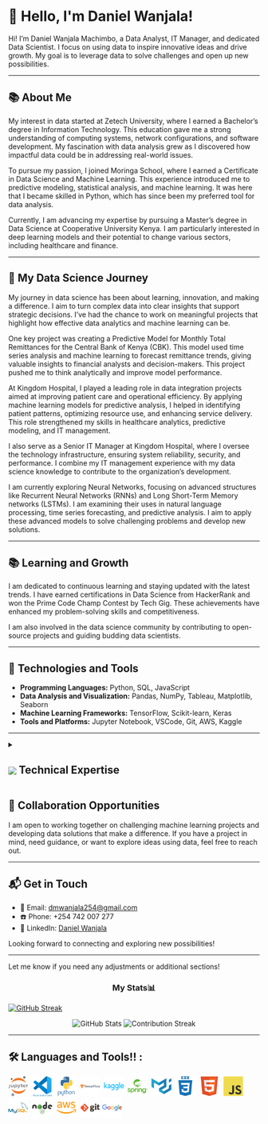 # 🚀 Hello, I'm Daniel Wanjala!

Hi! I’m Daniel Wanjala Machimbo, a Data Analyst, IT Manager, and dedicated Data Scientist. I focus on using data to inspire innovative ideas and drive growth. My goal is to leverage data to solve challenges and open up new possibilities.

---

## 📚 About Me

My interest in data started at Zetech University, where I earned a Bachelor’s degree in Information Technology. This education gave me a strong understanding of computing systems, network configurations, and software development. My fascination with data analysis grew as I discovered how impactful data could be in addressing real-world issues.

To pursue my passion, I joined Moringa School, where I earned a Certificate in Data Science and Machine Learning. This experience introduced me to predictive modeling, statistical analysis, and machine learning. It was here that I became skilled in Python, which has since been my preferred tool for data analysis.

Currently, I am advancing my expertise by pursuing a Master’s degree in Data Science at Cooperative University Kenya. I am particularly interested in deep learning models and their potential to change various sectors, including healthcare and finance.

---

## 🌟 My Data Science Journey

My journey in data science has been about learning, innovation, and making a difference. I aim to turn complex data into clear insights that support strategic decisions. I’ve had the chance to work on meaningful projects that highlight how effective data analytics and machine learning can be.

One key project was creating a Predictive Model for Monthly Total Remittances for the Central Bank of Kenya (CBK). This model used time series analysis and machine learning to forecast remittance trends, giving valuable insights to financial analysts and decision-makers. This project pushed me to think analytically and improve model performance.

At Kingdom Hospital, I played a leading role in data integration projects aimed at improving patient care and operational efficiency. By applying machine learning models for predictive analysis, I helped in identifying patient patterns, optimizing resource use, and enhancing service delivery. This role strengthened my skills in healthcare analytics, predictive modeling, and IT management.

I also serve as a Senior IT Manager at Kingdom Hospital, where I oversee the technology infrastructure, ensuring system reliability, security, and performance. I combine my IT management experience with my data science knowledge to contribute to the organization’s development.

I am currently exploring Neural Networks, focusing on advanced structures like Recurrent Neural Networks (RNNs) and Long Short-Term Memory networks (LSTMs). I am examining their uses in natural language processing, time series forecasting, and predictive analysis. I aim to apply these advanced models to solve challenging problems and develop new solutions.

---

## 📚 Learning and Growth

I am dedicated to continuous learning and staying updated with the latest trends. I have earned certifications in Data Science from HackerRank and won the Prime Code Champ Contest by Tech Gig. These achievements have enhanced my problem-solving skills and competitiveness.

I am also involved in the data science community by contributing to open-source projects and guiding budding data scientists.

---

## 🔧 Technologies and Tools

- **Programming Languages:** Python, SQL, JavaScript  
- **Data Analysis and Visualization:** Pandas, NumPy, Tableau, Matplotlib, Seaborn  
- **Machine Learning Frameworks:** TensorFlow, Scikit-learn, Keras  
- **Tools and Platforms:** Jupyter Notebook, VSCode, Git, AWS, Kaggle  

---

<!-- Technical Showcase -->
<details>
  <summary>
    <h2>
      <img src="https://cdn.jsdelivr.net/gh/devicons/devicon/icons/code/code-original.svg" width="25" style="vertical-align: middle"/>
      Technical Expertise
    </h2>
  </summary>
  
  <div style="padding: 15px; background: #f5f5f5; border-radius: 10px">
    <div style="display: grid; grid-template-columns: repeat(auto-fit, minmax(250px, 1fr)); gap: 20px">
    
      <!-- Tools Grid -->
      <div class="tool-card">
        <img src="https://cdn.jsdelivr.net/gh/devicons/devicon/icons/python/python-original-wordmark.svg" width="40"/>
        <h4>Python</h4>
        <p>Advanced proficiency in data manipulation (Pandas), ML (Scikit-learn), and deep learning (TensorFlow)</p>
      </div>
      
      <div class="tool-card">
        <img src="https://cdn.jsdelivr.net/gh/devicons/devicon/icons/tableau/tableau-original.svg" width="40"/>
        <h4>Tableau</h4>
        <p>Dashboard development with real-time data visualization for executive reporting</p>
      </div>
      
      <div class="tool-card">
        <img src="https://cdn.jsdelivr.net/gh/devicons/devicon/icons/aws/aws-original-wordmark.svg" width="40"/>
        <h4>AWS</h4>
        <p>Cloud infrastructure management for scalable ML pipelines</p>
      </div>
      
      <div class="tool-card">
        <img src="https://cdn.jsdelivr.net/gh/devicons/devicon/icons/tensorflow/tensorflow-original-wordmark.svg" width="40"/>
        <h4>TensorFlow</h4>
        <p>Developed NLP models achieving 92% accuracy in sentiment analysis</p>
      </div>
      
    </div>
    
  </div>
</details>

## 🤝 Collaboration Opportunities

I am open to working together on challenging machine learning projects and developing data solutions that make a difference. If you have a project in mind, need guidance, or want to explore ideas using data, feel free to reach out.

---

## 📬 Get in Touch

- 📧 Email: dmwanjala254@gmail.com  
- ☎️ Phone: +254 742 007 277  
- 💼 LinkedIn: [Daniel Wanjala](https://www.linkedin.com/in/daniel-wanjala-912b8b17b)  

Looking forward to connecting and exploring new possibilities!

---

Let me know if you need any adjustments or additional sections!



<h3 align="center">My Stats📊</h3>

[![GitHub Streak](https://streak-stats.demolab.com/?user=MadScie254)](https://git.io/streak-stats)

<div align="center" class="stats-container">
  <img src="https://github-readme-stats.vercel.app/api?username=MadScie254&show_icons=true&theme=radical" alt="GitHub Stats"/>
  <img src="https://streak-stats.demolab.com/?user=MadScie254&theme=dark" alt="Contribution Streak"/>
</div>

---

## :hammer_and_wrench: Languages and Tools!! :

<div>
  <img src="https://github.com/devicons/devicon/blob/master/icons/jupyter/jupyter-original-wordmark.svg" title="Jupyter"  alt="Jupyter" width="40" height="40"/>&nbsp;
  <img src="https://github.com/devicons/devicon/blob/master/icons/vscode/vscode-original-wordmark.svg" title="Vscode"  alt="Vscode" width="40" height="40"/>&nbsp;
  <img src="https://github.com/devicons/devicon/blob/master/icons/python/python-original-wordmark.svg" title="Python"  alt="Python" width="40" height="40"/>&nbsp;
  <img src="https://github.com/devicons/devicon/blob/master/icons/tensorflow/tensorflow-original-wordmark.svg" title="Tensorflow"  alt="Tensorflow" width="40" height="40"/>&nbsp;
  <img src="https://github.com/devicons/devicon/blob/master/icons/kaggle/kaggle-original-wordmark.svg" title="Kaggle"  alt="Kaggle" width="40" height="40"/>&nbsp;
  <img src="https://github.com/devicons/devicon/blob/master/icons/spring/spring-original-wordmark.svg" title="Spring" alt="Spring" width="40" height="40"/>&nbsp;
  <img src="https://github.com/devicons/devicon/blob/master/icons/materialui/materialui-original.svg" title="Material UI" alt="Material UI" width="40" height="40"/>&nbsp;
  <img src="https://github.com/devicons/devicon/blob/master/icons/css3/css3-plain-wordmark.svg"  title="CSS3" alt="CSS" width="40" height="40"/>&nbsp;
  <img src="https://github.com/devicons/devicon/blob/master/icons/html5/html5-original.svg" title="HTML5" alt="HTML" width="40" height="40"/>&nbsp;
  <img src="https://github.com/devicons/devicon/blob/master/icons/javascript/javascript-original.svg" title="JavaScript" alt="JavaScript" width="40" height="40"/>&nbsp;
  <img src="https://github.com/devicons/devicon/blob/master/icons/mysql/mysql-original-wordmark.svg" title="MySQL"  alt="MySQL" width="40" height="40"/>&nbsp;
  <img src="https://github.com/devicons/devicon/blob/master/icons/nodejs/nodejs-original-wordmark.svg" title="NodeJS" alt="NodeJS" width="40" height="40"/>&nbsp;
  <img src="https://github.com/devicons/devicon/blob/master/icons/amazonwebservices/amazonwebservices-plain-wordmark.svg" title="AWS" alt="AWS" width="40" height="40"/>&nbsp;
  <img src="https://github.com/devicons/devicon/blob/master/icons/git/git-original-wordmark.svg" title="Git" **alt="Git" width="40" height="40"/>
  <img src="https://github.com/devicons/devicon/blob/master/icons/google/google-original-wordmark.svg" title="Google"  alt="Google" width="40" height="40"/>&nbsp;
</div>



<!---
MadScie254/MadScie254 is a ✨ special ✨ repository because its `README.md` (this file) appears on your GitHub profile.
You can click the Preview link to take a look at your changes.
--->
